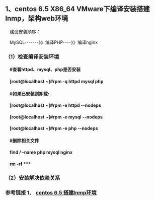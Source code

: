 
## 1、centos 6.5 X86_64 VMware下编译安装搭建lnmp，架构web环境

&emsp;建议安装顺序：

&emsp;MySQL-------》》编译PHP----》》编译nginx

### （1）检查编译安装环境

####	&emsp;#查看httpd、mysql、php是否安装

####	&emsp;[root@localhost ~]#rpm -q httpd mysql php

####	&emsp;#如果已安装则卸载:
	
####	&emsp;[root@localhost ~]#rpm -e httpd --nodeps
	
####	&emsp;[root@localhost ~]#rpm -e mysql --nodeps
	
####	&emsp;[root@localhost ~]#rpm -e php --nodeps

####	&emsp;#删除相关文件
	
####	&emsp;find / -name php mysql nginx 
	
####	&emsp;rm -rf ***

### （2）安装解决依赖关系



	








### 参考链接 1、 [centos 6.5 搭建lnmp环境](http://blog.csdn.net/u010098331/article/details/50749587)
	